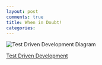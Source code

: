 ```yaml
---
layout: post
comments: true
title: When in Doubt!
categories: 
---
```


![Test Driven Development Diagram](/images/blog/test_driven_dev_diagram.png)

[Test Driven Development](http://en.wikipedia.org/wiki/Test_driven_development)
